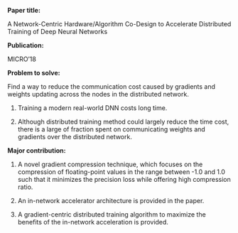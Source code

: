 **Paper title:**

A Network-Centric Hardware/Algorithm Co-Design to Accelerate Distributed
Training of Deep Neural Networks

**Publication:**

MICRO’18

**Problem to solve:**

Find a way to reduce the communication cost caused by gradients and weights
updating across the nodes in the distributed network.

1.  Training a modern real-world DNN costs long time.

2.  Although distributed training method could largely reduce the time cost,
    there is a large of fraction spent on communicating weights and gradients
    over the distributed network.

**Major contribution:**

1.  A novel gradient compression technique, which focuses on the compression of
    floating-point values in the range between -1.0 and 1.0 such that it
    minimizes the precision loss while offering high compression ratio.

2.  An in-network accelerator architecture is provided in the paper.

3.  A gradient-centric distributed training algorithm to maximize the benefits
    of the in-network acceleration is provided.
